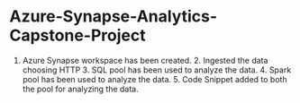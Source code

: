 # Azure-Synapse-Analytics-Capstone-Project
1. Azure Synapse workspace has been created. 2. Ingested the data choosing HTTP 3. SQL pool has been used to analyze the data. 4. Spark pool has been used to analyze the data. 5. Code Snippet added to both the pool for analyzing the data.
